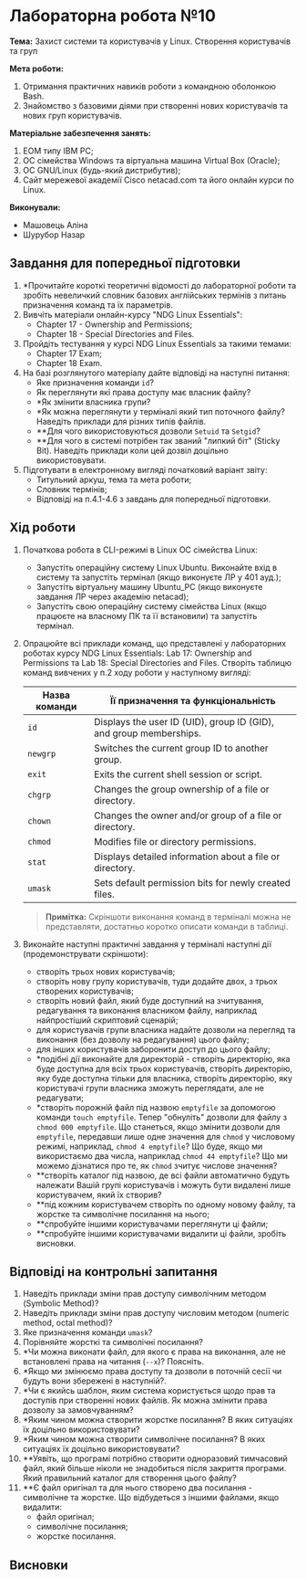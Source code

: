# Лабораторна робота №10

**Тема:** Захист системи та користувачів у Linux. Створення користувачів та груп

**Мета роботи:**

1. Отримання практичних навиків роботи з командною оболонкою Bash.
2. Знайомство з базовими діями при створенні нових користувачів та нових груп користувачів.

**Матеріальне забезпечення занять:**

1. ЕОМ типу IBM PC;
2. ОС сімейства Windows та віртуальна машина Virtual Box (Oracle);
3. ОС GNU/Linux (будь-який дистрибутив);
4. Сайт мережевої академії Cisco netacad.com та його онлайн курси по Linux.

**Виконували:**

- Машовець Аліна
- Шурубор Назар

## Завдання для попередньої підготовки

1. \*Прочитайте короткі теоретичні відомості до лабораторної роботи та зробіть невеличкий словник базових англійських термінів з питань призначення команд та їх параметрів.
2. Вивчіть матеріали онлайн-курсу "NDG Linux Essentials":
    - Chapter 17 - Ownership and Permissions;
    - Chapter 18 - Special Directories and Files.
3. Пройдіть тестування у курсі NDG Linux Essentials за такими темами:
    - Chapter 17 Exam;
    - Chapter 18 Exam.
4. На базі розглянутого матеріалу дайте відповіді на наступні питання:
    - Яке призначення команди `id`?
    - Як переглянути які права доступу має власник файлу?
    - \*Як змінити власника групи?
    - \*Як можна переглянути у терміналі який тип поточного файлу? Наведіть приклади для різних типів файлів.
    - \*\*Для чого використовуються дозволи `Setuid` та `Setgid`?
    - \*\*Для чого в системі потрібен так званий "липкий біт" (Sticky Bit). Наведіть приклади коли цей дозвіл доцільно використовувати.
5. Підготувати в електронному вигляді початковий варіант звіту:
    - Титульний аркуш, тема та мета роботи;
    - Словник термінів;
    - Відповіді на п.4.1-4.6 з завдань для попередньої підготовки.

## Хід роботи

1. Початкова робота в CLI-режимі в Linux ОС сімейства Linux:
    - Запустіть операційну систему Linux Ubuntu. Виконайте вхід в систему та запустіть термінал (якщо виконуєте ЛР у 401 ауд.);
    - Запустіть віртуальну машину Ubuntu_PC (якщо виконуєте завдання ЛР через академію netacad);
    - Запустіть свою операційну систему сімейства Linux (якщо працюєте на власному ПК та її встановили) та запустіть термінал.

2. Опрацюйте всі приклади команд, що представлені у лабораторних роботах курсу NDG Linux Essentials: Lab 17: Ownership and Permissions та Lab 18: Special Directories and Files. Створіть таблицю команд вивчених у п.2 ходу роботи у наступному вигляді:

    | Назва команди | Її призначення та функціональність                                 |
    | ------------- | ------------------------------------------------------------------ |
    | `id`          | Displays the user ID (UID), group ID (GID), and group memberships. |
    | `newgrp`      | Switches the current group ID to another group.                    |
    | `exit`        | Exits the current shell session or script.                         |
    | `chgrp`       | Changes the group ownership of a file or directory.                |
    | `chown`       | Changes the owner and/or group of a file or directory.             |
    | `chmod`       | Modifies file or directory permissions.                            |
    | `stat`        | Displays detailed information about a file or directory.           |
    | `umask`       | Sets default permission bits for newly created files.              |

    > **Примітка:** Скріншоти виконання команд в терміналі можна не представляти, достатньо коротко описати команди в таблиці.

3. Виконайте наступні практичні завдання у терміналі наступні дії (продемонструвати скріншоти):
    - створіть трьох нових користувачів;
    - створіть нову групу користувачів, туди додайте двох, з трьох створених користувачів;
    - створіть новий файл, який буде доступний на зчитування, редагування та виконання власником файлу, наприклад найпростіший скриптовий сценарій;
    - для користувачів групи власника надайте дозволи на перегляд та виконання (без дозволу на редагування) цього файлу;
    - для інших користувачів заборонити доступ до цього файлу;
    - \*подібні дії виконайте для директорій - створіть директорію, яка буде доступна для всіх трьох користувачів, створіть директорію, яку буде доступна тільки для власника, створіть директорію, яку користувачі групи власника зможуть переглядати, але не редагувати;
    - \*створіть порожній файл під назвою `emptyfile` за допомогою команди `touch emptyfile`. Тепер "обнуліть" дозволи для файлу з `chmod 000 emptyfile`. Що станеться, якщо змінити дозволи для `emptyfile`, передавши лише одне значення для `chmod` у числовому режимі, наприклад, `chmod 4 emptyfile`? Що буде, якщо ми використаємо два числа, наприклад `chmod 44 emptyfile`? Що ми можемо дізнатися про те, як `chmod` зчитує числове значення?
    - \*\*створіть каталог під назвою, де всі файли автоматично будуть належати Вашій групі користувачів і можуть бути видалені лише користувачем, який їх створив?
    - \*\*під кожним користувачем створіть по одному новому файлу, та жорстке та символічне посилання на нього;
    - \*\*спробуйте іншими користувачами переглянути ці файли;
    - \*\*спробуйте іншими користувачами видалити ці файли, зробіть висновки.

## Відповіді на контрольні запитання

1. Наведіть приклади зміни прав доступу символічним методом (Symbolic Method)?
2. Наведіть приклади зміни прав доступу числовим методом (numeric method, octal method)?
3. Яке призначення команди `umask`?
4. Порівняйте жорсткі та символічні посилання?
5. \*Чи можна виконати файл, для якого є права на виконання, але не встановлені права на читання (`--x`)? Поясніть.
6. \*Якщо ми змінюємо права доступу та дозволи в поточній сесії чи будуть вони збережені в наступній?.
7. \*Чи є якийсь шаблон, яким система користується щодо прав та доступів при створенні нових файлів. Як можна змінити права дозволу за замовчуванням?
8. \*Яким чином можна створити жорстке посилання? В яких ситуаціях їх доцільно використовувати?
9. \*Яким чином можна створити символічне посилання? В яких ситуаціях їх доцільно використовувати?
10. \*\*Уявіть, що програмі потрібно створити одноразовий тимчасовий файл, який більше ніколи не знадобиться після закриття програми. Який правильний каталог для створення цього файлу?
11. \*\*Є файл оригінал та для нього створено два посилання - символічне та жорстке. Що відбудеться з іншими файлами, якщо видалити:
    - файл оригінал;
    - символічне посилання;
    - жорстке посилання.

## Висновки
